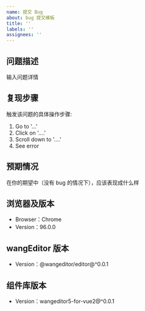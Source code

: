 ```yaml
---
name: 提交 Bug
about: bug 提交模板
title: ''
labels: ''
assignees: ''
---
```


## 问题描述

输入问题详情

## 复现步骤

触发该问题的具体操作步骤:

1. Go to '...'
2. Click on '....'
3. Scroll down to '....'
4. See error

## 预期情况

在你的期望中（没有 bug 的情况下），应该表现成什么样

## 浏览器及版本

- Browser：Chrome
- Version：96.0.0

## wangEditor 版本

- Version：@wangeditor/editor@^0.0.1

## 组件库版本

- Version：wangeditor5-for-vue2@^0.0.1
